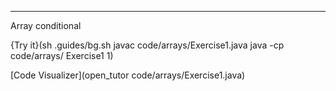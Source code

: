 ---

Array conditional

{Try it}(sh .guides/bg.sh javac code/arrays/Exercise1.java java -cp code/arrays/ Exercise1 1)

[Code Visualizer](open_tutor code/arrays/Exercise1.java)
